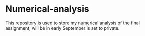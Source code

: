 # Numerical-analysis
This repository is used to store my numerical analysis of the final assignment, will be in early September is set to private.
